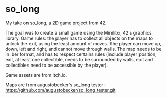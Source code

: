 # so_long

My take on so_long, a 2D game project from 42.

The goal was to create a small game using the Minilibx, 42's graphics library. Game rules: the player has to collect all objects on the maps to unlock the exit, using the least amount of moves. The player can move up, down, left and right, and cannot move through walls. The map needs to be in .ber format, and has to respect certains rules (include player position, exit, at least one collectible, needs to be surrounded by walls, exit and collectibles need to be accessible by the player).

Game assets are from itch.io.

Maps are from augustobecker's so_long tester : https://github.com/augustobecker/so_long_tester.git
